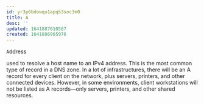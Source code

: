 ```yaml
---
id: yr3p6bdowqu1apq53soc3m0
title: A
desc: ''
updated: 1641887010587
created: 1641886965976
---
```



`A`ddress

used to resolve a host name to an IPv4 address. 
This is the most common type of record in a DNS zone. 
In a lot of infrastructures, there will be an A record for every client on the network, plus servers, printers, and other connected devices. 
However, in some environments, client workstations will not be listed as A records—only servers, printers, and other shared resources.

